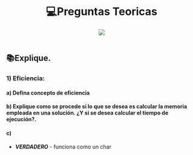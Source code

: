 
<h1 align="center"> 💻Preguntas Teoricas </h1>
<div align="center">
<img src="https://media.giphy.com/media/l4JA1COQqiZB6/giphy.gif"/>
 </div>
<br>

## 📚Explique.

### 1) Eficiencia:
#### a) Defina concepto de eficiencia
#### b) Explique como se procede si lo que se desea es calcular la memoria empleada en una solución. ¿Y si se desea calcular el tiempo de ejecución?.
#### c)

- ***VERDADERO*** - funciona como un char
